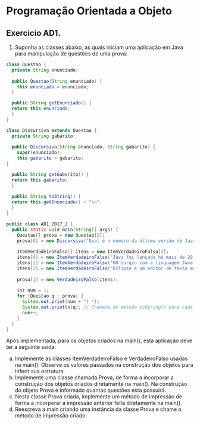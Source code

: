 # Programação Orientada a Objeto
## Exercicio AD1.

1. Suponha as classes abaixo, as quais iniciam uma aplicação em Java para manipulação de questões de uma prova:

```java
class Questao {
  private String enunciado;
  
  public Questao(String enunciado) {
    this.enunciado = enunciado;
  }

  public String getEnunciado() {
  return this.enunciado;
  }
}

class Discursiva extends Questao {
  private String gabarito;
  
  public Discursiva(String enunciado, String gabarito) {
    super(enunciado);
    this.gabarito = gabarito;
}

  public String getGabarito() {
  return this.gabarito;
  }
  
  public String toString() {
  return this.getEnunciado() + "\n";
  }
}

public class AD1_2017_2 {
  public static void main(String[] args) {
    Questao[] prova = new Questao[2];
    prova[0] = new Discursiva("Qual é o número da última versão de Java?", "8");
    
    ItemVerdadeiroFalso[] itens = new ItemVerdadeiroFalso[3];
    itens[0] = new ItemVerdadeiroFalso("Java foi lançada há mais de 20 anos atrás", true);
    itens[1] = new ItemVerdadeiroFalso("OO surgiu com a linguagem Java", false);
    itens[2] = new ItemVerdadeiroFalso("Eclipse é um editor de texto multilinguagem", true);
    
    prova[1] = new VerdadeiroFalso(itens);
    
    int num = 1;
    for (Questao q : prova) {
      System.out.print(num + ") ");
      System.out.println(q); // Chamada do método toString() para cada questão q
      num++;
    }
  }
}
```

Após implementada, para os objetos criados na main(), esta aplicação deve ter a seguinte saída:

<ol type="a">
  <li>
    Implemente as classes ItemVerdadeiroFalso e VerdadeiroFalso usadas na main(). Observe os valores passados na construção dos objetos para inferir sua estrutura.
  </li>
  <li>
    Implemente uma classe chamada Prova, de forma a incorporar a construção dos objetos criados diretamente na main(). Na construção do objeto Prova é informado quantas questões esta possuirá.
  </li>
  <li>
    Nesta classe Prova criada, implemente um método de impressão de forma a incorporar a impressão anterior feita diretamente na main().
  </li>
  <li>Reescreva a main criando uma instância da classe Prova e chame o método de impressão criado.</li>
</ol>

